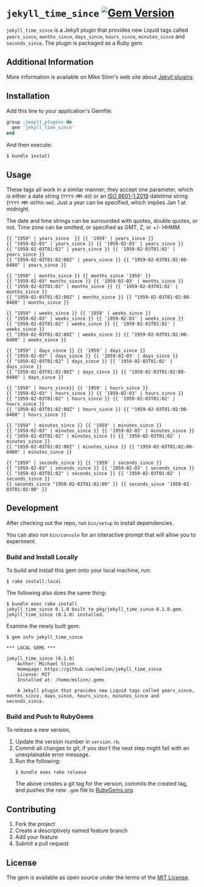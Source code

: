 `jekyll_time_since`
[![Gem Version](https://badge.fury.io/rb/jekyll_time_since.svg)](https://badge.fury.io/rb/jekyll_time_since)
===========

`jekyll_time_since` is a Jekyll plugin that provides new Liquid tags called
`years_since`, `months_since`, `days_since`, `hours_since`, `minutes_since` and `seconds_since`.
The plugin is packaged as a Ruby gem.


## Additional Information
More information is available on Mike Slinn's web site about
[Jekyll plugins](https://www.mslinn.com/blog/index.html#Jekyll).


## Installation

Add this line to your application's Gemfile:

```ruby
group :jekyll_plugins do
  gem 'jekyll_time_since'
end
```

And then execute:

    $ bundle install


## Usage

These tags all work in a similar manner; they accept one parameter,
which is either a date string (`YYYY-MM-dd`) or an
[ISO 8601-1:2019](https://en.wikipedia.org/wiki/ISO_8601#Combined_date_and_time_representations) datetime string (`YYYY-MM-ddThh:mm`).
Just a year can be specified, which implies Jan 1 at midnight.

The date and time strings can be surrounded with quotes, double quotes, or not.
Time zone can be omitted, or specified as GMT, Z, or +/- HHMM.

```
{{ "1959" | years_since  }} {{ '1959' | years_since }}
{{ "1959-02-03" | years_since }} {{ '1959-02-03' | years_since }}
{{ "1959-02-03T01:02" | years_since }} {{ '1959-02-03T01:02' | years_since }}
{{ "1959-02-03T01:02:00Z" | years_since }} {{ "1959-02-03T01:02:00-0400" | years_since }}

{{ "1959" | months_since }} {{ months_since '1959' }}
{{ "1959-02-03" months_since }} {{ '1959-02-03' | months_since }}
{{ "1959-02-03T01:02" | months_since }} {{ '1959-02-03T01:02' | months_since }}
{{ "1959-02-03T01:02:00Z" | months_since }} {{ "1959-02-03T01:02:00-0400" | months_since }}

{{ "1959" | weeks_since }} {{ '1959' | weeks_since }}
{{ "1959-02-03" | weeks_since }} {{ '1959-02-03' | weeks_since }}
{{ "1959-02-03T01:02" | weeks_since }} {{ '1959-02-03T01:02' | weeks_since }}
{{ "1959-02-03T01:02:00Z" | weeks_since }} {{ "1959-02-03T01:02:00-0400" | weeks_since }}

{{ "1959" | days_since }} {{ '1959' | days_since }}
{{ "1959-02-03" | days_since }} {{ '1959-02-03' | days_since }}
{{ "1959-02-03T01:02" | days_since }} {{ '1959-02-03T01:02' | days_since }}
{{ "1959-02-03T01:02:00Z" | days_since }} {{ "1959-02-03T01:02:00-0400" | days_since }}

{{ "1959" | hours_since}} {{ '1959' | hours_since }}
{{ "1959-02-03" | hours_since }} {{ '1959-02-03' | hours_since }}
{{ "1959-02-03T01:02" | hours_since }} {{ '1959-02-03T01:02' | hours_since }}
{{ "1959-02-03T01:02:00Z" | hours_since }} {{ "1959-02-03T01:02:00-0400" | hours_since }}

{{ "1959" | minutes_since }} {{ '1959' | minutes_since }}
{{ "1959-02-03" | minutes_since }} {{ '1959-02-03' | minutes_since }}
{{ "1959-02-03T01:02" | minutes_since }} {{ '1959-02-03T01:02' | minutes_since }}
{{ "1959-02-03T01:02:00Z" | minutes_since }} {{ "1959-02-03T01:02:00-0400" | minutes_since }}

{{ "1959" | seconds_since }} {{ '1959' | seconds_since }}
{{ "1959-02-03" | seconds_since }} {{ '1959-02-03' | seconds_since }}
{{ "1959-02-03T01:02" | seconds_since }} {{ '1959-02-03T01:02' | seconds_since }}
{{ seconds_since "1959-02-03T01:02:00" }} {{ seconds_since '1959-02-03T01:02:00' }}
```


## Development

After checking out the repo, run `bin/setup` to install dependencies.

You can also run `bin/console` for an interactive prompt that will allow you to experiment.


### Build and Install Locally
To build and install this gem onto your local machine, run:
```shell
$ rake install:local
```

The following also does the same thing:
```shell
$ bundle exec rake install
jekyll_time_since 0.1.0 built to pkg/jekyll_time_since-0.1.0.gem.
jekyll_time_since (0.1.0) installed.
```

Examine the newly built gem:
```shell
$ gem info jekyll_time_since

*** LOCAL GEMS ***

jekyll_time_since (0.1.0)
    Author: Michael Slinn
    Homepage: https://github.com/mslinn/jekyll_time_since
    License: MIT
    Installed at: /home/mslinn/.gems

    A Jekyll plugin that provides new Liquid tags called years_since, months_since, days_since, hours_since, minutes_since and seconds_since.
```


### Build and Push to RubyGems
To release a new version,
  1. Update the version number in `version.rb`.
  2. Commit all changes to git; if you don't the next step might fail with an unexplainable error message.
  3. Run the following:
     ```shell
     $ bundle exec rake release
     ```
     The above creates a git tag for the version, commits the created tag,
     and pushes the new `.gem` file to [RubyGems.org](https://rubygems.org).


## Contributing

1. Fork the project
2. Create a descriptively named feature branch
3. Add your feature
4. Submit a pull request


## License

The gem is available as open source under the terms of the [MIT License](https://opensource.org/licenses/MIT).
